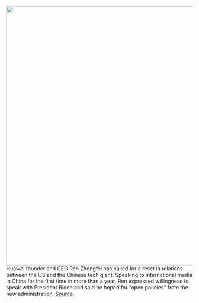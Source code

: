 <img src='https://cdn.vox-cdn.com/thumbor/V0ung818wZMxUCDyuUGzfq4TvRQ=/0x0:4240x2832/1200x800/filters:focal(1781x1077:2459x1755)/cdn.vox-cdn.com/uploads/chorus_image/image/68791164/1146396255.0.jpg' width='700px' /><br/>
Huawei founder and CEO Ren Zhengfei has called for a reset in relations between the US and the Chinese tech giant. Speaking to international media in China for the first time in more than a year, Ren expressed willingness to speak with President Biden and said he hoped for “open policies” from the new administration.
<a href='https://www.theverge.com/2021/2/9/22273729/huawei-ceo-ren-zhengfei-biden-trump-us-sanctions'> Source <a/>